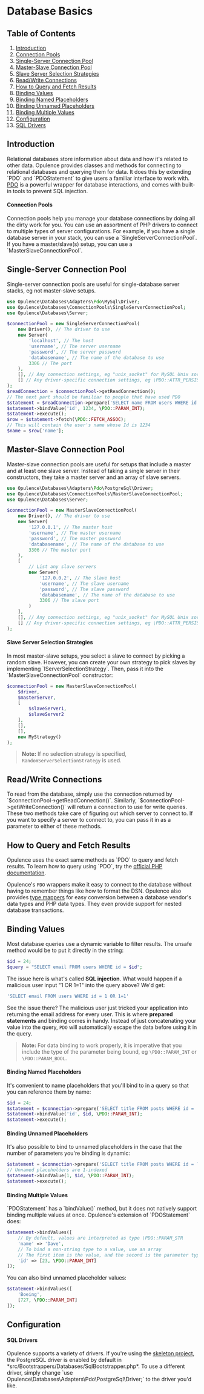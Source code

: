 # Database Basics

## Table of Contents
1. [Introduction](#introduction)
  1. [Connection Pools](#connection-pools)
2. [Single-Server Connection Pool](#single-server-connection-pool)
3. [Master-Slave Connection Pool](#master-slave-connection-pool)
  1. [Slave Server Selection Strategies](#slave-server-selection-strategies)
4. [Read/Write Connections](#readwrite-connections)
5. [How to Query and Fetch Results](#how-to-query-and-fetch-results)
6. [Binding Values](#binding-values)
  1. [Binding Named Placeholders](#binding-named-placeholders)
  2. [Binding Unnamed Placeholders](#binding-unnamed-placeholders)
  3. [Binding Multiple Values](#binding-multiple-values)
7. [Configuration](#configuration)
  1. [SQL Drivers](#drivers)

<h2 id="introduction">Introduction</h2>
Relational databases store information about data and how it's related to other data.  Opulence provides classes and methods for connecting to relational databases and querying them for data.  It does this by extending `PDO` and `PDOStatement` to give users a familiar interface to work with.  <a href="http://php.net/manual/en/book.pdo.php" target="_blank">PDO</a> is a powerful wrapper for database interactions, and comes with built-in tools to prevent SQL injection.

<h4 id="connection-pools">Connection Pools</h4>
Connection pools help you manage your database connections by doing all the dirty work for you.  You can use an assortment of PHP drivers to connect to multiple types of server configurations.  For example, if you have a single database server in your stack, you can use a `SingleServerConnectionPool`.  If you have a master/slave(s) setup, you can use a `MasterSlaveConnectionPool`.

<h2 id="single-server-connection-pool">Single-Server Connection Pool</h2>
Single-server connection pools are useful for single-database server stacks, eg not master-slave setups.

```php
use Opulence\Databases\Adapters\Pdo\MySql\Driver;
use Opulence\Databases\ConnectionPools\SingleServerConnectionPool;
use Opulence\Databases\Server;

$connectionPool = new SingleServerConnectionPool(
    new Driver(), // The driver to use
    new Server(
        'localhost', // The host
        'username', // The server username
        'password', // The server password
        'databasename', // The name of the database to use
        3306 // The port
    ),
    [], // Any connection settings, eg "unix_socket" for MySQL Unix sockets
    [] // Any driver-specific connection settings, eg \PDO::ATTR_PERSISTENT => true
);
$readConnection = $connectionPool->getReadConnection();
// The next part should be familiar to people that have used PDO
$statement = $readConnection->prepare('SELECT name FROM users WHERE id = :id');
$statement->bindValue('id', 1234, \PDO::PARAM_INT);
$statement->execute();
$row = $statement->fetch(\PDO::FETCH_ASSOC);
// This will contain the user's name whose Id is 1234
$name = $row['name'];
```

<h2 id="master-slave-connection-pool">Master-Slave Connection Pool</h2>
Master-slave connection pools are useful for setups that include a master and at least one slave server.  Instead of taking a single server in their constructors, they take a master server and an array of slave servers.

```php
use Opulence\Databases\Adapters\Pdo\PostgreSql\Driver;
use Opulence\Databases\ConnectionPools\MasterSlaveConnectionPool;
use Opulence\Databases\Server;

$connectionPool = new MasterSlaveConnectionPool(
    new Driver(), // The driver to use
    new Server(
        '127.0.0.1', // The master host
        'username', // The master username
        'password', // The master password
        'databasename', // The name of the database to use
        3306 // The master port
    ),
    [
        // List any slave servers
        new Server(
            '127.0.0.2', // The slave host
            'username', // The slave username
            'password', // The slave password
            'databasename', // The name of the database to use
            3306 // The slave port
        )
    ],
    [], // Any connection settings, eg "unix_socket" for MySQL Unix sockets
    [] // Any driver-specific connection settings, eg \PDO::ATTR_PERSISTENT => true
);
```

<h4 id="slave-server-selection-strategies">Slave Server Selection Strategies</h4>
In most master-slave setups, you select a slave to connect by picking a random slave.  However, you can create your own strategy to pick slaves by implementing `IServerSelectionStrategy`.  Then, pass it into the `MasterSlaveConnectionPool` constructor:

```php
$connectionPool = new MasterSlaveConnectionPool(
    $driver,
    $masterServer,
    [
        $slaveServer1,
        $slaveServer2
    ],
    [],
    [],
    new MyStrategy()
);
```

> **Note:** If no selection strategy is specified, `RandomServerSelectionStrategy` is used.

<h2 id="readwrite-connections">Read/Write Connections</h2>
To read from the database, simply use the connection returned by `$connectionPool->getReadConnection()`.  Similarly, `$connectionPool->getWriteConnection()` will return a connection to use for write queries.  These two methods take care of figuring out which server to connect to.  If you want to specify a server to connect to, you can pass it in as a parameter to either of these methods.

<h2 id="how-to-query-and-fetch-results">How to Query and Fetch Results</h2>
Opulence uses the exact same methods as `PDO` to query and fetch results.  To learn how to query using `PDO`, try the <a href="http://php.net/manual/en/book.pdo.php" target="_blank">official PHP documentation</a>.

Opulence's `PDO` wrappers make it easy to connect to the database without having to remember things like how to format the DSN.  Opulence also provides [type mappers](database-type-mappers) for easy conversion between a database vendor's data types and PHP data types.  They even provide support for nested database transactions.

<h2 id="binding-values">Binding Values</h2>
Most database queries use a dynamic variable to filter results.  The unsafe method would be to put it directly in the string:

```php
$id = 24;
$query = "SELECT email FROM users WHERE id = $id";
```

The issue here is what's called **SQL injection**.  What would happen if a malicious user input "1 OR 1=1" into the query above?  We'd get:

```php
'SELECT email FROM users WHERE id = 1 OR 1=1'
```

See the issue there?  The malicious user just tricked your application into returning the email address for every user.  This is where **prepared statements** and binding comes in handy.  Instead of just concatenating your value into the query, `PDO` will automatically escape the data before using it in the query.

> **Note:** For data binding to work properly, it is imperative that you include the type of the parameter being bound, eg `\PDO::PARAM_INT` or `\PDO::PARAM_BOOL`.

<h4 id="binding-named-placeholders">Binding Named Placeholders</h4>
It's convenient to name placeholders that you'll bind to in a query so that you can reference them by name:

```php
$id = 24;
$statement = $connection->prepare('SELECT title FROM posts WHERE id = :id');
$statement->bindValue('id', $id, \PDO::PARAM_INT);
$statement->execute();
```

<h4 id="binding-unnamed-placeholders">Binding Unnamed Placeholders</h4>
It's also possible to bind to unnamed placeholders in the case that the number of parameters you're binding is dynamic:

```php
$statement = $connection->prepare('SELECT title FROM posts WHERE id = ?');
// Unnamed placeholders are 1-indexed
$statement->bindValue(1, $id, \PDO::PARAM_INT);
$statement->execute();
```

<h4 id="binding-multiple-values">Binding Multiple Values</h4>
`PDOStatement` has a `bindValue()` method, but it does not natively support binding multiple values at once.  Opulence's extension of `PDOStatement` does:

```php
$statement->bindValues([
    // By default, values are interpreted as type \PDO::PARAM_STR
    'name' => 'Dave',
    // To bind a non-string type to a value, use an array
    // The first item is the value, and the second is the parameter type
    'id' => [23, \PDO::PARAM_INT]
]);
```

You can also bind unnamed placeholder values:

```php
$statement->bindValues([
    'Boeing',
    [727, \PDO::PARAM_INT]
]);
```

<h2 id="configuration">Configuration</h2>
<h4 id="drivers">SQL Drivers</h4>
Opulence supports a variety of drivers.  If you're using the <a href="https://github.com/opulencephp/Project" target="_blank">skeleton project</a>, the PostgreSQL driver is enabled by default in *src/Bootstrappers/Databases/SqlBootstrapper.php*.  To use a different driver, simply change `use Opulence\Databases\Adapters\Pdo\PostgreSql\Driver;` to the driver you'd like.
